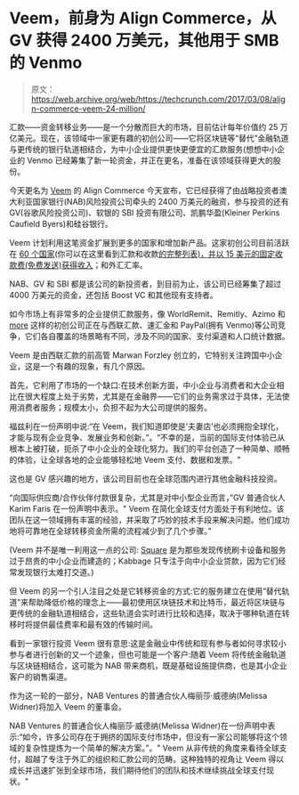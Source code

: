 # Veem，前身为 Align Commerce，从 GV 获得 2400 万美元，其他用于 SMB 的 Venmo 

> 原文：<https://web.archive.org/web/https://techcrunch.com/2017/03/08/align-commerce-veem-24-million/>

汇款——资金转移业务——是一个分散而巨大的市场，目前估计每年价值约 25 万亿美元。现在，该领域中一家更有趣的初创公司——它将区块链等“替代”金融轨道与更传统的银行轨道相结合，为中小企业提供更快更便宜的汇款服务(想想中小企业的 Venmo 已经筹集了新一轮资金，并正在更名，准备在该领域获得更大的股份。

今天更名为 [Veem](https://web.archive.org/web/20230302124807/http://veem.com/) 的 Align Commerce 今天宣布，它已经获得了由战略投资者澳大利亚国家银行(NAB)风险投资公司牵头的 2400 万美元的融资，参与投资的还有 GV(谷歌风险投资公司)、软银的 SBI 投资有限公司、凯鹏华盈(Kleiner Perkins Caufield Byers)和硅谷银行。

Veem 计划利用这笔资金扩展到更多的国家和增加新产品。这家初创公司目前活跃在 [60 个国家](https://web.archive.org/web/20230302124807/https://www.veem.com/where-to-send-receive-wire-transfers/)(你可以在这里看到汇款和收款[的完整列表)，并以 15 美元的固定收款费(免费发送)获得](https://web.archive.org/web/20230302124807/https://www.veem.com/where-to-send-receive-wire-transfers/)[收入](https://web.archive.org/web/20230302124807/https://www.veem.com/pricing-on-send-and-receive-wire-transfers/)；和外汇汇率。

NAB、GV 和 SBI 都是该公司的新投资者，到目前为止，该公司已经筹集了超过 4000 万美元的资金，还包括 Boost VC 和其他现有支持者。

如今市场上有非常多的企业提供汇款服务，像 WorldRemit、Remitly、Azimo 和 [more](https://web.archive.org/web/20230302124807/https://angel.co/remittance-1) 这样的初创公司正在与西联汇款、速汇金和 PayPal(拥有 Venmo)等公司竞争，它们各自覆盖的场景略有不同，涉及不同的国家、支付渠道和人口统计数据。

Veem 是由西联汇款的前高管 Marwan Forzley 创立的，它特别关注跨国中小企业，这是一个有趣的现象，有几个原因。

首先，它利用了市场的一个缺口:在技术创新方面，中小企业与消费者和大企业相比在很大程度上处于劣势，尤其是在金融界——它们的业务需求过于具体，无法使用消费者服务；规模太小，负担不起为大公司提供的服务。

福兹利在一份声明中说:“在 Veem，我们知道即使是‘夫妻店’也必须拥抱全球化，才能与现有企业竞争、发展业务和创新。”。“不幸的是，当前的国际支付体验已从根本上被打破，扼杀了中小企业的全球化努力。我们的平台创造了一种简单、顺畅的体验，让全球各地的企业能够轻松地 Veem 支付、数据和发票。"

这也是 GV 感兴趣的地方，该公司目前也在全球范围内进行其他金融科技投资。

“向国际供应商/合作伙伴付款很复杂，尤其是对中小型企业而言，”GV 普通合伙人 Karim Faris 在一份声明中表示。" Veem 在简化全球支付方面处于有利地位。该团队在这一领域拥有丰富的经验，并采取了巧妙的技术手段来解决问题。他们成功地将可靠地在全球转移资金所需的流程减少到了几个步骤。”

(Veem 并不是唯一利用这一点的公司: [Square](https://web.archive.org/web/20230302124807/http://square.com/) 是为那些发现传统刷卡设备和服务过于昂贵的中小企业而建造的；Kabbage 只专注于向中小企业贷款，因为它们经常发现银行太难打交道。)

但 Veem 的另一个引人注目之处是它转移资金的方式:它的服务建立在使用“替代轨道”来帮助降低价格的理念上——最初使用区块链技术和比特币，最近将区块链与更传统的金融轨道相结合，这些轨道会实时进行比较和选择，取决于哪种轨道在转移时将提供最佳费率和最有效的传输时间。

看到一家银行投资 Veem 很有意思:这是金融业中传统和现有参与者如何寻求较小参与者进行创新的又一个迹象，但也可能是一个客户:随着 Veem 将传统金融轨道与区块链相结合，这可能为 NAB 带来商机，既是基础设施提供商，也是其小企业客户的销售渠道。

作为这一轮的一部分，NAB Ventures 的普通合伙人梅丽莎·威德纳(Melissa Widner)将加入 Veem 的董事会。

NAB Ventures 的普通合伙人梅丽莎·威德纳(Melissa Widner)在一份声明中表示:“如今，许多公司存在于拥挤的国际支付市场中，但没有一家公司能够将这个领域的复杂性提炼为一个简单的解决方案。”。" Veem 从非传统的角度来看待全球支付，超越了专注于外汇的组织和汇款公司的范畴。这种独特的视角让 Veem 得以成长并迅速扩张到全球市场，我们期待他们的团队和技术继续挑战全球支付现状。"